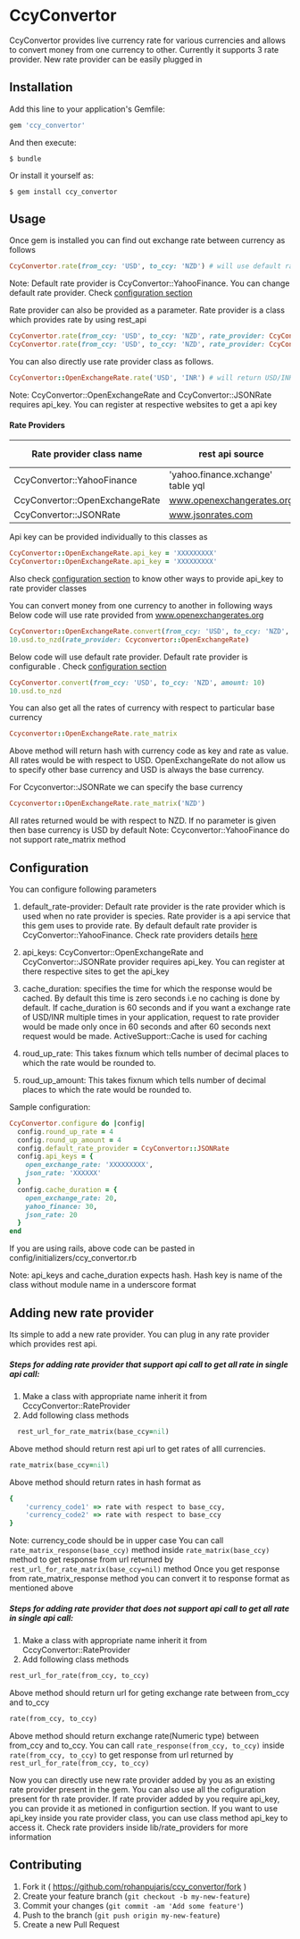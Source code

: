 # CcyConvertor

CcyConvertor provides live currency rate for various currencies and allows to convert money from one currency to other. Currently it supports 3 rate provider. New rate provider can be easily plugged in

## Installation

Add this line to your application's Gemfile:

```ruby
gem 'ccy_convertor'
```

And then execute:

    $ bundle

Or install it yourself as:

    $ gem install ccy_convertor

## Usage

Once gem is installed you can find out exchange rate between currency as follows
```ruby
CcyConvertor.rate(from_ccy: 'USD', to_ccy: 'NZD') # will use default rate provider to get rate
```
Note:  Default rate provider is CcyConvertor::YahooFinance. You can change default rate provider. Check [configuration section](#configuration)

Rate provider can also be provided as a parameter. Rate provider is a class which provides rate by using rest_api
```ruby
CcyConvertor.rate(from_ccy: 'USD', to_ccy: 'NZD', rate_provider: CcyConvertor::OpenExchangeRate)
CcyConvertor.rate(from_ccy: 'USD', to_ccy: 'NZD', rate_provider: CcyConvertor::JSONRates)
```
You can also directly use rate provider class as follows.
```ruby
CcyConvertor::OpenExchangeRate.rate('USD', 'INR') # will return USD/INR rate
```
Note: CcyConvertor::OpenExchangeRate and CcyConvertor::JSONRate requires api_key. You can register at respective websites to get a api key

#### Rate Providers
| Rate provider class name  | rest api source  | Api key required   |
|---|---|---|
|  CcyConvertor::YahooFinance | 'yahoo.finance.xchange' table yql  | no  |
| CcyConvertor::OpenExchangeRate  | www.openexchangerates.org  | yes  |
| CcyConvertor::JSONRate  | www.jsonrates.com  | yes  |

Api key can be provided individually to this classes as

```ruby
CcyConvertor::OpenExchangeRate.api_key = 'XXXXXXXXX'
CcyConvertor::OpenExchangeRate.api_key = 'XXXXXXXXX'
```

Also check [configuration section](#configuration) to know other ways to provide api_key to rate provider classes

You can convert money from one currency to another in following ways
Below code will use rate provided from www.openexchangerates.org
```ruby
CcyConvertor::OpenExchangeRate.convert(from_ccy: 'USD', to_ccy: 'NZD', amount: 10)
10.usd.to_nzd(rate_provider: Ccyconvertor::OpenExchangeRate)
```

Below code will use default rate provider. Default rate provider is configurable . Check [configuration section](#configuration)
```ruby
CcyConvertor.convert(from_ccy: 'USD', to_ccy: 'NZD', amount: 10)
10.usd.to_nzd
```
You can also get all the rates of currency with respect to particular base currency
```ruby
Ccyconvertor::OpenExchangeRate.rate_matrix
```
Above method will return hash with currency code as key and rate as value. All rates would be with respect to USD. OpenExchangeRate do not allow us to specify other base currency and USD is always the base currency.

For Ccyconvertor::JSONRate we can specify the base currency
```ruby
Ccyconvertor::OpenExchangeRate.rate_matrix('NZD')
```
 All rates returned would be with respect to NZD. If no parameter is given then base currency is USD by default
 Note: Ccyconvertor::YahooFinance do not support rate_matrix method

## Configuration

You can configure following parameters

1. default_rate-provider: Default rate provider is the rate provider which is used when no rate provider is species. Rate provider is a api service that this gem uses to provide rate. By default default rate provider is CcyConvertor::YahooFinance. Check rate providers details [here](#rate-providers)

2. api_keys: CcyConvertor::OpenExchangeRate and CcyConvertor::JSONRate provider requires api_key. You can register at there respective sites to get the api_key

3. cache_duration: specifies the time for which the response would be cached. By default this time is zero seconds i.e no caching is done by default. If cache_duration is 60 seconds and if you want a exchange rate of USD/INR multiple times in your application, request to rate provider would be made only once in 60 seconds and after 60 seconds next request would be made.
ActiveSupport::Cache is used for caching

4. roud_up_rate: This takes fixnum which tells number of decimal places to which the rate would be rounded to.

5. roud_up_amount: This takes fixnum which tells number of decimal places to which the rate would be rounded to.

Sample configuration:
```ruby
CcyConvertor.configure do |config|
  config.round_up_rate = 4
  config.round_up_amount = 4
  config.default_rate_provider = CcyConvertor::JSONRate
  config.api_keys = {
    open_exchange_rate: 'XXXXXXXXX',
    json_rate: 'XXXXXX'
  }
  config.cache_duration = {
    open_exchange_rate: 20,
    yahoo_finance: 30,
    json_rate: 20
  }
end
```
If you are using rails, above code can be pasted in config/initializers/ccy_convertor.rb

Note: api_keys and cache_duration expects hash. Hash key is name of the class without module name in a underscore format

## Adding new rate provider

Its simple to add a new rate provider. You can plug in any rate provider which provides rest api.

##### Steps for adding rate provider that support api call to get all rate in single api call:

1. Make a class with appropriate name inherit it from CccyConvertor::RateProvider
2. Add following class methods
```ruby
  rest_url_for_rate_matrix(base_ccy=nil)
```
Above method should return rest api url to get rates of alll currencies.
```ruby
rate_matrix(base_ccy=nil)
```
Above method should return rates in hash format as
```ruby
{
    'currency_code1' => rate with respect to base_ccy,
    'currency_code2' => rate with respect to base_ccy
}
```
Note: currency_code should be in upper case
You can call ``` rate_matrix_response(base_ccy) ``` method inside ```rate_matrix(base_ccy)``` method to get response from url returned by ```rest_url_for_rate_matrix(base_ccy=nil)``` method
Once you get response from rate_matrix_response method you can convert it to response format as mentioned above

##### Steps for adding rate provider that does not support api call to get all rate in single api call:

1. Make a class with appropriate name inherit it from CccyConvertor::RateProvider
2. Add following class methods
```ruby
rest_url_for_rate(from_ccy, to_ccy)
```
Above method should return url for geting exchange rate between from_ccy and to_ccy
```ruby
rate(from_ccy, to_ccy)
```
Above method should return exchange rate(Numeric type) between from_ccy and to_ccy. You can call ```rate_response(from_ccy, to_ccy)``` inside ```rate(from_ccy, to_ccy)``` to get response from url returned by ```rest_url_for_rate(from_ccy, to_ccy)``` 

Now you can directly use new rate provider added by you as an existing rate provider present in the gem. You can also use all the cofiguration present for th rate provider. If rate provider added by you require api_key, you can provide it as metioned in configurtion section.
If you want to use api_key inside you rate provider class, you can use class method api_key to access it.
Check rate providers inside lib/rate_providers for more information

## Contributing

1. Fork it ( https://github.com/rohanpujaris/ccy_convertor/fork )
2. Create your feature branch (`git checkout -b my-new-feature`)
3. Commit your changes (`git commit -am 'Add some feature'`)
4. Push to the branch (`git push origin my-new-feature`)
5. Create a new Pull Request
